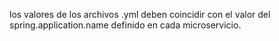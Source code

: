 los valores de los archivos .yml deben coincidir con el valor del spring.application.name definido en cada microservicio.
